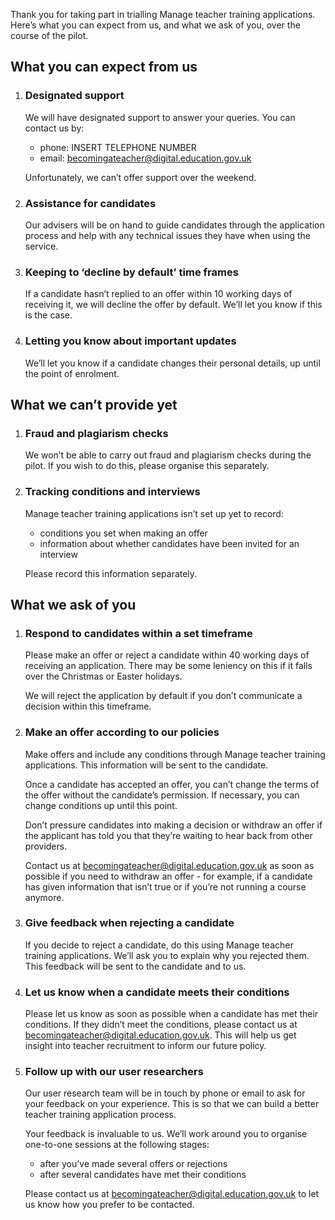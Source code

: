 Thank you for taking part in trialling Manage teacher training applications. Here’s what you can expect from us, and what we ask of you, over the course of the pilot.

## What you can expect from us

1. ### Designated support

    We will have designated support to answer your queries. You can contact us by:
    * phone: INSERT TELEPHONE NUMBER
    * email: <becomingateacher@digital.education.gov.uk>

    Unfortunately, we can’t offer support over the weekend.

2. ### Assistance for candidates

    Our advisers will be on hand to guide candidates through the application process and help with any technical issues they have when using the service.

3. ### Keeping to ‘decline by default’ time frames

    If a candidate hasn’t replied to an offer within 10 working days of receiving it, we will decline the offer by default. We’ll let you know if this is the case.

4. ### Letting you know about important updates

    We’ll let you know if a candidate changes their personal details, up until the point of enrolment.

## What we can’t provide yet

1. ### Fraud and plagiarism checks

    We won’t be able to carry out fraud and plagiarism checks during the pilot. If you wish to do this, please organise this separately.

2. ### Tracking conditions and interviews

    Manage teacher training applications isn’t set up yet to record:
    * conditions you set when making an offer
    * information about whether candidates have been invited for an interview

    Please record this information separately.

## What we ask of you

1. ### Respond to candidates within a set timeframe

    Please make an offer or reject a candidate within 40 working days of receiving an application. There may be some leniency on this if it falls over the Christmas or Easter holidays.

    We will reject the application by default if you don’t communicate a decision within this timeframe.

2. ### Make an offer according to our policies

    Make offers and include any conditions through Manage teacher training applications. This information will be sent to the candidate.

    Once a candidate has accepted an offer, you can’t change the terms of the offer without the candidate’s permission. If necessary, you can change conditions up until this point.

    Don’t pressure candidates into making a decision or withdraw an offer if the applicant has told you that they’re waiting to hear back from other providers.

    Contact us at <becomingateacher@digital.education.gov.uk> as soon as possible if you need to withdraw an offer - for example, if a candidate has given information that isn’t true or if you’re not running a course anymore.

3. ### Give feedback when rejecting a candidate

    If you decide to reject a candidate, do this using Manage teacher training applications. We’ll ask you to explain why you rejected them. This feedback will be sent to the candidate and to us.

4. ### Let us know when a candidate meets their conditions

    Please let us know as soon as possible when a candidate has met their conditions. If they didn’t meet the conditions, please contact us at <becomingateacher@digital.education.gov.uk>. This will help us get insight into teacher recruitment to inform our future policy.

5. ### Follow up with our user researchers

    Our user research team will be in touch by phone or email to ask for your feedback on your experience. This is so that we can build a better teacher training application process.

    Your feedback is invaluable to us. We’ll work around you to organise one-to-one sessions at the following stages:
    * after you’ve made several offers or rejections
    * after several candidates have met their conditions

    Please contact us at <becomingateacher@digital.education.gov.uk> to let us know how you prefer to be contacted.
